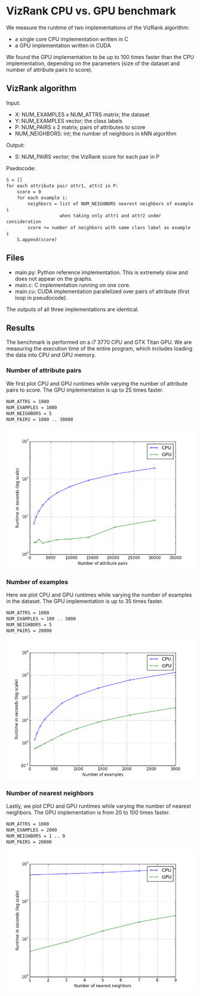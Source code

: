 VizRank CPU vs. GPU benchmark
=============================

We measure the runtime of two implementations of the VizRank algorithm:

- a single core CPU implementation written in C
- a GPU implementation written in CUDA

We found the GPU implementation to be up to 100 times faster than the CPU
implementation, depending on the parameters (size of the dataset and number of
attribute pairs to score).

VizRank algorithm
-----------------

Input:
- X: NUM_EXAMPLES x NUM_ATTRS matrix; the dataset
- Y: NUM_EXAMPLES vector; the class labels
- P: NUM_PAIRS x 2 matrix; pairs of attributes to score
- NUM_NEIGHBORS: int; the number of neighbors in kNN algorithm

Output:
- S: NUM_PAIRS vector; the VizRank score for each pair in P

Psedocode:

	S = []
 	for each attribute pair attr1, attr2 in P:
 		score = 0
 		for each example i:
			neighbors = list of NUM_NEIGHBORS nearest neighbors of example i 
                        when taking only attr1 and attr2 under consideration
            score += number of neighbors with same class label as example i
        S.append(score)

Files
-----

- main.py: Python reference implementation. This is extremely slow and does not appear on the graphs.
- main.c: C implementation running on one core.
- main.cu: CUDA implementation parallelized over pairs of attribute (first loop in pseudocode). 

The outputs of all three implementations are identical.

Results
-------

The benchmark is performed on a i7 3770 CPU and GTX Titan GPU. We are measuring
the execution time of the entire program, which includes loading the data into
CPU and GPU memory.

### Number of attribute pairs ###

We first plot CPU and GPU runtimes while varying the number of attribute pairs
to score. The GPU implementation is up to 25 times faster.

	NUM_ATTRS = 1000
	NUM_EXAMPLES = 1000
	NUM_NEIGHBORS = 5
	NUM_PAIRS = 1000 .. 30000

![Attribute pairs](img/pairs.png)

### Number of examples ###

Here we plot CPU and GPU runtimes while varying the number of examples in the
dataset.  The GPU implementation is up to 35 times faster.

	NUM_ATTRS = 1000
	NUM_EXAMPLES = 100 .. 3000
	NUM_NEIGHBORS = 5
	NUM_PAIRS = 20000

![Examples](img/examples.png)

### Number of nearest neighbors ###

Lastly, we plot CPU and GPU runtimes while varying the number of nearest neighbors.
The GPU implementation is from 20 to 100 times faster.

	NUM_ATTRS = 1000
	NUM_EXAMPLES = 2000
	NUM_NEIGHBORS = 1 .. 9
	NUM_PAIRS = 20000

![Neighbors](img/neighbors.png)

